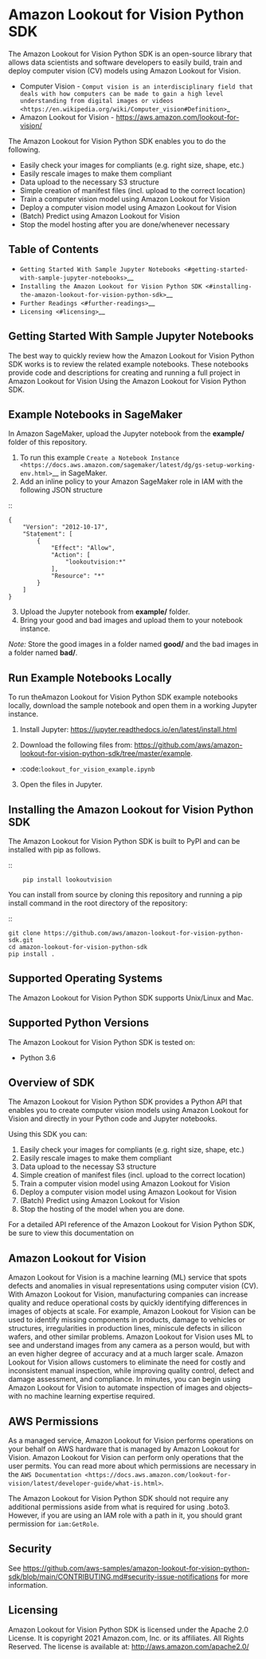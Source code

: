 # Amazon Lookout for Vision Python SDK

The Amazon Lookout for Vision Python SDK is an open-source library that allows data
scientists and software developers to easily build, train and deploy computer vision (CV)
models using Amazon Lookout for Vision.

* Computer Vision - `Comput vision is an interdisciplinary field that deals with how computers can be made to gain a high level understanding from digital images or videos <https://en.wikipedia.org/wiki/Computer_vision#Definition>`_
* Amazon Lookout for Vision - https://aws.amazon.com/lookout-for-vision/

The Amazon Lookout for Vision Python SDK enables you to do the following.

- Easily check your images for compliants (e.g. right size, shape, etc.)
- Easily rescale images to make them compliant
- Data upload to the necessary S3 structure
- Simple creation of manifest files (incl. upload to the correct location)
- Train a computer vision model using Amazon Lookout for Vision
- Deploy a computer vision model using Amazon Lookout for Vision
- (Batch) Predict using Amazon Lookout for Vision
- Stop the model hosting after you are done/whenever necessary


Table of Contents
-----------------
- `Getting Started With Sample Jupyter Notebooks <#getting-started-with-sample-jupyter-notebooks>`__
- `Installing the Amazon Lookout for Vision Python SDK <#installing-the-amazon-lookout-for-vision-python-sdk>`__
- `Further Readings <#further-readings>`__
- `Licensing <#licensing>`__


Getting Started With Sample Jupyter Notebooks
---------------------------------------------

The best way to quickly review how the Amazon Lookout for Vision Python SDK works
is to review the related example notebooks. These notebooks provide code and
descriptions for creating and running a full project in Amazon Lookout for Vision Using
the Amazon Lookout for Vision Python SDK.


Example Notebooks in SageMaker
---------------------------------------------

In Amazon SageMaker, upload the Jupyter notebook from the **example/** folder of this repository.

1. To run this example `Create a Notebook Instance <https://docs.aws.amazon.com/sagemaker/latest/dg/gs-setup-working-env.html>`__ in SageMaker.
2. Add an inline policy to your Amazon SageMaker role in IAM with the following JSON structure

::

	{
	    "Version": "2012-10-17",
	    "Statement": [
	        {
	            "Effect": "Allow",
	            "Action": [
	                "lookoutvision:*"
	            ],
	            "Resource": "*"
	        }
	    ]
	}
3. Upload the Jupyter notebook from **example/** folder.
4. Bring your good and bad images and upload them to your notebook instance.

*Note:* Store the good images in a folder named **good/** and the bad images in a folder named **bad/**.


Run Example Notebooks Locally
---------------------------------------------

To run theAmazon Lookout for Vision Python SDK example notebooks locally, download
the sample notebook and open them in a working Jupyter instance.

1. Install Jupyter: https://jupyter.readthedocs.io/en/latest/install.html

2. Download the following files from:
   https://github.com/aws/amazon-lookout-for-vision-python-sdk/tree/master/example.

  * :code:`lookout_for_vision_example.ipynb`

3. Open the files in Jupyter.


Installing the Amazon Lookout for Vision Python SDK
--------------------------------------------------

The Amazon Lookout for Vision Python SDK is built to PyPI and can be installed with
pip as follows.


::

        pip install lookoutvision

You can install from source by cloning this repository and running a pip install
command in the root directory of the repository:

::

    git clone https://github.com/aws/amazon-lookout-for-vision-python-sdk.git
    cd amazon-lookout-for-vision-python-sdk
    pip install .


Supported Operating Systems
---------------------------------------------

The Amazon Lookout for Vision Python SDK supports Unix/Linux and Mac.


Supported Python Versions
---------------------------------------------

The Amazon Lookout for Vision Python SDK is tested on:

* Python 3.6


Overview of SDK
---------------

The Amazon Lookout for Vision Python SDK provides a Python API that enables you to
create computer vision models using Amazon Lookout for Vision and directly in your
Python code and Jupyter notebooks.

Using this SDK you can:

1. Easily check your images for compliants (e.g. right size, shape, etc.)
2. Easily rescale images to make them compliant
3. Data upload to the necessay S3 structure
4. Simple creation of manifest files (incl. upload to the correct location)
5. Train a computer vision model using Amazon Lookout for Vision
6. Deploy a computer vision model using Amazon Lookout for Vision
7. (Batch) Predict using Amazon Lookout for Vision
8. Stop the hosting of the model when you are done.

For a detailed API reference of the Amazon Lookout for Vision Python SDK,
be sure to view this documentation on


Amazon Lookout for Vision
---------------------------------------------

Amazon Lookout for Vision is a machine learning (ML) service that spots defects and anomalies in visual representations using computer vision (CV). With Amazon Lookout for Vision, manufacturing companies can increase quality and reduce operational costs by quickly identifying differences in images of objects at scale. For example, Amazon Lookout for Vision can be used to identify missing components in products, damage to vehicles or structures, irregularities in production lines, miniscule defects in silicon wafers, and other similar problems. Amazon Lookout for Vision uses ML to see and understand images from any camera as a person would, but with an even higher degree of accuracy and at a much larger scale. Amazon Lookout for Vision allows customers to eliminate the need for costly and inconsistent manual inspection, while improving quality control, defect and damage assessment, and compliance. In minutes, you can begin using Amazon Lookout for Vision to automate inspection of images and objects–with no machine learning expertise required.


AWS Permissions
---------------
As a managed service, Amazon Lookout for Vision performs operations on your behalf on
AWS hardware that is managed by Amazon Lookout for Vision.  Amazon Lookout for Vision can
perform only operations that the user permits.  You can read more about which
permissions are necessary in the `AWS Documentation <https://docs.aws.amazon.com/lookout-for-vision/latest/developer-guide/what-is.html>`.

The Amazon Lookout for Vision Python SDK should not require any additional permissions
aside from what is required for using .boto3.  However, if you are
using an IAM role with a path in it, you should grant permission for
``iam:GetRole``.


Security
---------------

See https://github.com/aws-samples/amazon-lookout-for-vision-python-sdk/blob/main/CONTRIBUTING.md#security-issue-notifications for more information.


Licensing
---------
Amazon Lookout for Vision Python SDK is licensed under the Apache 2.0 License. It is
copyright 2021 Amazon.com, Inc. or its affiliates. All Rights Reserved. The
license is available at: http://aws.amazon.com/apache2.0/
